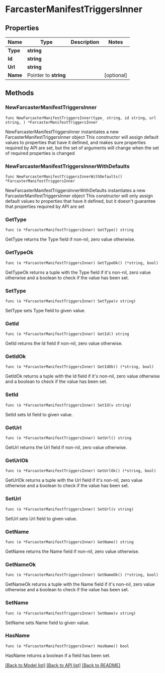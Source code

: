 # FarcasterManifestTriggersInner

## Properties

Name | Type | Description | Notes
------------ | ------------- | ------------- | -------------
**Type** | **string** |  | 
**Id** | **string** |  | 
**Url** | **string** |  | 
**Name** | Pointer to **string** |  | [optional] 

## Methods

### NewFarcasterManifestTriggersInner

`func NewFarcasterManifestTriggersInner(type_ string, id string, url string, ) *FarcasterManifestTriggersInner`

NewFarcasterManifestTriggersInner instantiates a new FarcasterManifestTriggersInner object
This constructor will assign default values to properties that have it defined,
and makes sure properties required by API are set, but the set of arguments
will change when the set of required properties is changed

### NewFarcasterManifestTriggersInnerWithDefaults

`func NewFarcasterManifestTriggersInnerWithDefaults() *FarcasterManifestTriggersInner`

NewFarcasterManifestTriggersInnerWithDefaults instantiates a new FarcasterManifestTriggersInner object
This constructor will only assign default values to properties that have it defined,
but it doesn't guarantee that properties required by API are set

### GetType

`func (o *FarcasterManifestTriggersInner) GetType() string`

GetType returns the Type field if non-nil, zero value otherwise.

### GetTypeOk

`func (o *FarcasterManifestTriggersInner) GetTypeOk() (*string, bool)`

GetTypeOk returns a tuple with the Type field if it's non-nil, zero value otherwise
and a boolean to check if the value has been set.

### SetType

`func (o *FarcasterManifestTriggersInner) SetType(v string)`

SetType sets Type field to given value.


### GetId

`func (o *FarcasterManifestTriggersInner) GetId() string`

GetId returns the Id field if non-nil, zero value otherwise.

### GetIdOk

`func (o *FarcasterManifestTriggersInner) GetIdOk() (*string, bool)`

GetIdOk returns a tuple with the Id field if it's non-nil, zero value otherwise
and a boolean to check if the value has been set.

### SetId

`func (o *FarcasterManifestTriggersInner) SetId(v string)`

SetId sets Id field to given value.


### GetUrl

`func (o *FarcasterManifestTriggersInner) GetUrl() string`

GetUrl returns the Url field if non-nil, zero value otherwise.

### GetUrlOk

`func (o *FarcasterManifestTriggersInner) GetUrlOk() (*string, bool)`

GetUrlOk returns a tuple with the Url field if it's non-nil, zero value otherwise
and a boolean to check if the value has been set.

### SetUrl

`func (o *FarcasterManifestTriggersInner) SetUrl(v string)`

SetUrl sets Url field to given value.


### GetName

`func (o *FarcasterManifestTriggersInner) GetName() string`

GetName returns the Name field if non-nil, zero value otherwise.

### GetNameOk

`func (o *FarcasterManifestTriggersInner) GetNameOk() (*string, bool)`

GetNameOk returns a tuple with the Name field if it's non-nil, zero value otherwise
and a boolean to check if the value has been set.

### SetName

`func (o *FarcasterManifestTriggersInner) SetName(v string)`

SetName sets Name field to given value.

### HasName

`func (o *FarcasterManifestTriggersInner) HasName() bool`

HasName returns a boolean if a field has been set.


[[Back to Model list]](../README.md#documentation-for-models) [[Back to API list]](../README.md#documentation-for-api-endpoints) [[Back to README]](../README.md)


